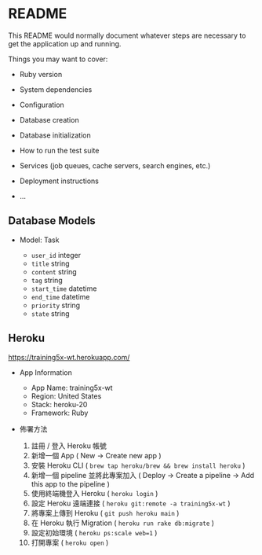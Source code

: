 # README

This README would normally document whatever steps are necessary to get the
application up and running.

Things you may want to cover:

* Ruby version

* System dependencies

* Configuration

* Database creation

* Database initialization

* How to run the test suite

* Services (job queues, cache servers, search engines, etc.)

* Deployment instructions

* ...

## Database Models

* Model: Task

	- `user_id` integer
	- `title` string
	- `content` string
	- `tag` string
	- `start_time` datetime
	- `end_time` datetime
	- `priority` string
	- `state` string

## Heroku

https://training5x-wt.herokuapp.com/

* App Information

	- App Name: training5x-wt
	- Region: United States
	- Stack: heroku-20
	- Framework: Ruby

* 佈署方法

	1. 註冊 / 登入 Heroku 帳號
	2. 新增一個 App ( New -> Create new app )
	3. 安裝 Heroku CLI ( `brew tap heroku/brew && brew install heroku` )
	4. 新增一個 pipeline 並將此專案加入 ( Deploy -> Create a pipeline -> Add this app to the pipeline )
	5. 使用終端機登入 Heroku ( `heroku login` )
	6. 設定 Heroku 遠端連接 ( `heroku git:remote -a training5x-wt` )
	7. 將專案上傳到 Heroku ( `git push heroku main` )
	8. 在 Heroku 執行 Migration ( `heroku run rake db:migrate` )
	9. 設定初始環境 ( `heroku ps:scale web=1` )
	10. 打開專案 ( `heroku open` )